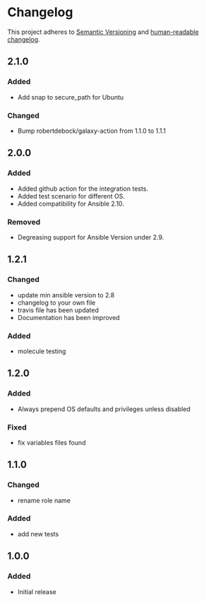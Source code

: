 # Changelog

This project adheres to [Semantic Versioning](https://semver.org/spec/v2.0.0.html)
and [human-readable changelog](https://keepachangelog.com/en/1.0.0/).

## 2.1.0

### Added

- Add snap to secure_path for Ubuntu

### Changed

- Bump robertdebock/galaxy-action from 1.1.0 to 1.1.1

## 2.0.0

### Added

- Added github action for the integration tests.
- Added test scenario for different OS.
- Added compatibility for Ansible 2.10.

### Removed

- Degreasing support for Ansible Version under 2.9.

## 1.2.1

### Changed

- update min ansible version to 2.8
- changelog to your own file
- travis file has been updated
- Documentation has been improved

### Added

- molecule testing

## 1.2.0

### Added

- Always prepend OS defaults and privileges unless disabled

### Fixed

- fix variables files found

## 1.1.0

### Changed

- rename role name

### Added

- add new tests

## 1.0.0

### Added

- Initial release
